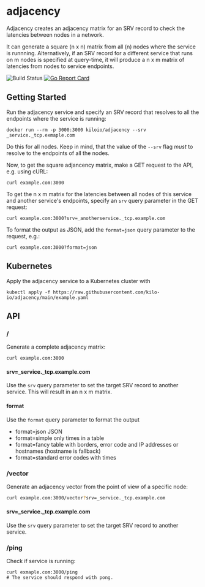 # adjacency

Adjacency creates an adjacency matrix for an SRV record to check the latencies between nodes in a network.

It can generate a square (n x n) matrix from all (n) nodes where the service is runnning.
Alternatively, if an SRV record for a different service that runs on m nodes is specified at query-time, it will produce a n x m matrix of latencies from nodes to service endpoints. 

![Build Status](https://github.com/kilo-io/adjacency/workflows/ci/badge.svg)
[![Go Report Card](https://goreportcard.com/badge/github.com/kilo-io/adjacency)](https://goreportcard.com/report/github.com/kilo-io/adjacency)

## Getting Started

Run the adjacency service and specify an SRV record that resolves to all the endpoints where the service is running:

```shell
docker run --rm -p 3000:3000 kiloio/adjacency --srv _service._tcp.exmaple.com
```

Do this for all nodes.
Keep in mind, that the value of the `--srv` flag _must_ to resolve to the endpoints of all the nodes.

Now, to get the square adjancency matrix, make a GET request to the API, e.g. using cURL:

```shell
curl example.com:3000 
```

To get the n x m matrix for the latencies between all nodes of this service and another service's endpoints, specify an `srv` query parameter in the GET request:

```shell
curl example.com:3000?srv=_anotherservice._tcp.example.com
```

To format the output as JSON, add the `format=json` query parameter to the request, e.g.:

```shell
curl example.com:3000?format=json
```

## Kubernetes

Apply the adjacency service to a Kubernetes cluster with

```shell
kubectl apply -f https://raw.githubusercontent.com/kilo-io/adjacency/main/example.yaml
```

## API

### /

Generate a complete adjacency matrix:

```shell
curl example.com:3000
```

#### srv=\_service.\_tcp.example.com

Use the `srv` query parameter to set the target SRV record to another service.
This will result in an n x m matrix.

#### format

Use the `format` query parameter to format the output
 - format=json JSON
 - format=simple only times in a table
 - format=fancy table with borders, error code and IP addresses or hostnames (hostname is fallback)
 - format=standard error codes with times 

### /vector

Generate an adjacency vector from the point of view of a specific node:

```bash
curl example.com:3000/vector?srv=_service._tcp.example.com
```

#### srv=\_service.\_tcp.example.com

Use the `srv` query parameter to set the target SRV record to another service.

### /ping

Check if service is running:

```shell
curl exmaple.com:3000/ping
# The service should respond with pong.
```
